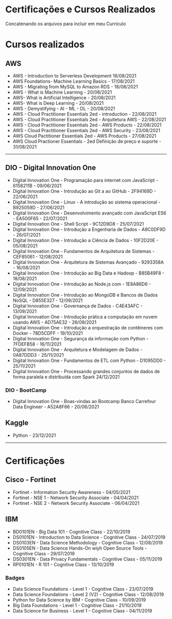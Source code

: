 
# Certificações e Cursos Realizados

Concatenando os arquivos para incluir em meu Curriculo

# Cursos realizados

## AWS 

 * AWS - Introduction to Serverless Development 16/08/2021
 * AWS Foundations- Machine Learning Basics - 17/08/2021
 * AWS - Migrating from MySQL to Amazon RDS - 18/08/2021
 * AWS - What is Machine Learning - 20/08/2021
 * AWS- What is Artificial Intelligence - 20/08/2021
 * AWS- What is Deep Learning - 20/08/2021
 * AWS - Demystifying - AI - ML - DL - 20/08/2021  
 * AWS - Cloud Practitioner Essentials 2ed - introduction - 22/08/2021
 * AWS - Cloud Practitioner Essentials 2ed - Arquitetura AWS - 22/08/2021
 * AWS - Cloud Practitioner Essentials 2ed - AWS Products - 22/08/2021
 * AWS - Cloud Practitioner Essentials 2ed - AWS Security - 23/08/2021
 * AWS Cloud Pactitioner Essentials 2ed - AWS Products - 27/08/2021
 * AWS Cloud Practioner Essentials - 2ed Definição de preço e suporte - 31/08/2021

--------------------------
## DIO - Digital Innovation One 

 * Digital Innovation One - Programação para internet com JavaScript - 6158211B - 09/06/2021
 * Digital Innovation One - Introdução ao Git a ao GitHub - 2F94169D - 22/06/2021
 * Digital Innovation One - Linux - A introdução ao sistema operacional - B925059D - 27/06/2021 
 * Digital Innovation One - Desenvolvimento avançado com JavaScript ES6 - EA500F65 - 22/07/2021
 * Digital Innovation One - Shell Script - 9C12D9D8 - 25/07/2021
 * Digital Innovation One - Introdução a Engenharia de Dados - A9C0DF9D - 26/07/2021
 * Digital Innovation One - Introdução a Ciência de Dados - 10F2D20E - 05/08/2021
 * Digital Innovation One - Fundamentos de Arquitetura de Sistemas - CEF85061 - 12/08/2021
 * Digital Innovation One - Arquitetura de Sistemas Avançado - 9293358A - 16/08/2021
 * Digital Innovation One - Introdução ao Big Data e Hadoop -  B85B49F8 - 18/08/2021
 * Digital Innovation One - Introdução ao Node.js com - 1E8A86D6 - 12/09/2021
 * Digital Innovation One - Introdução ao MongoDB e Bancos de Dados NoSQL - D855E327 - 12/09/2021
 * Digital Innovation One - Governança de Dados - C4E43AFC - 13/09/2021
 * Digital Innovation One - Introdução prática a computação em nuvem usando AWS - AD75AE32 - 26/09/2021
 * Digital Innovation One - Introdução a orquestração de contêineres com Docker - 78D5CDFF - 19/10/2021
 * Digital Innovation One - Segurança da informação com Python - 7FDEFB58 - 16/11/2021
 * Digital Innovation One - Arquitetura e Modelagem de Dados - 0A87DDD3 - 25/11/2021
 * Digital Innovation One - Fundamentos de ETL com Python - D1095DD0 - 25/11/2021
 * Digital Innovation One - Processando grandes conjuntos de dados de forma paralela e distribuída com Spark 24/12/2021

 
 ### DIO - BootCamp 

  * Digital Innovation One - Boas-vindas ao Bootcamp Banco Carrefour Data Engineer - A52A8F66 - 20/06/2021

## Kaggle

 * Python - 23/12/2021
  
  -------------------------

# Certificações 

## Cisco - Fortinet

 * Fortinet - Information Security Awareness - 04/05/2021
 * Fortinet - NSE 1 - Network Security Associate - 04/04/2021
 * Fortinet - NSE 2 - Network Security Associate - 06/04/2021
 
 ## IBM 

  * BD0101EN - Big Data 101 - Cognitive Class - 22/10/2019
  * DS0101EN - Introduction to  Data Science - Cognitive Class - 24/07/2019
  * DS0103EN - Data Science Methodology - Cognitive Class - 12/08/2019
  * DS0105EN - Data Science Hands-On wiyh Open Source Tools - Cognitive Class - 29/07/2019
  * DS0301EN - Data Privacy Fundamentals - Cognitive Class - 05/11/2019
  * RP0101EN - R 101 - Cognitive Class - 13/10/2019
  
### Badges

  * Data Science Foundations - Level 1 - Cognitive Class - 23/07/2019
  * Data Science Foundations - Level 2 (V2) - Cognitive Class - 12/08/2019 
  * Python for Data Science by IBM - Cognitive Class - 10/09/2019
  * Big Data Foundations - Level 1 - Cognitive Class - 21/10/2019
  * Data Science for Business - Level 1 - Cognitive Class - 04/11/2019
